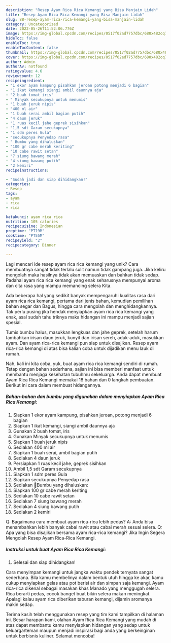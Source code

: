 ```yaml
---
description: "Resep Ayam Rica Rica Kemangi yang Bisa Manjain Lidah"
title: "Resep Ayam Rica Rica Kemangi yang Bisa Manjain Lidah"
slug: 88-resep-ayam-rica-rica-kemangi-yang-bisa-manjain-lidah
category: Uncategorized
date: 2022-05-26T11:52:06.776Z
image: https://img-global.cpcdn.com/recipes/0517f02ad7757dbc/680x482cq70/ayam-rica-rica-kemangi-foto-resep-utama.jpg
hideToc: false
enableToc: true
enableTocContent: false
thumbnail: https://img-global.cpcdn.com/recipes/0517f02ad7757dbc/680x482cq70/ayam-rica-rica-kemangi-foto-resep-utama.jpg
cover: https://img-global.cpcdn.com/recipes/0517f02ad7757dbc/680x482cq70/ayam-rica-rica-kemangi-foto-resep-utama.jpg
author: Admin
authorAv: notfound
ratingvalue: 4.6
reviewcount: 12
recipeingredient:
- "1 ekor ayam kampung pisahkan jeroan potong menjadi 6 bagian"
- "1 ikat kemangi siangi ambil daunnya aja"
- "2 buah tomat iris"
- " Minyak secukupnya untuk menumis"
- "1 buah jeruk nipis"
- "400 ml air"
- "1 buah serai ambil bagian putih"
- "4 daun jeruk"
- "1 ruas kecil jahe geprek sisihkan"
- "1,5 sdt Garam secukupnya"
- "1 sdm peres Gula"
- "secukupnya Penyedap rasa"
- " Bumbu yang dihaluskan"
- "100 gr cabe merah keriting"
- "10 cabe rawit setan"
- "7 siung bawang merah"
- "4 siung bawang putih"
- "2 kemiri"
recipeinstructions:

- "Sudah jadi dan siap dihidangkan!"
categories:
- Resep
tags:
- ayam
- rica
- rica

katakunci: ayam rica rica 
nutrition: 105 calories
recipecuisine: Indonesian
preptime: "PT19M"
cooktime: "PT55M"
recipeyield: "2"
recipecategory: Dinner

---
```





Lagi mencari ide resep ayam rica rica kemangi yang unik? Cara membuatnya sangat tidak terlalu sulit namun tidak gampang juga. Jika keliru mengolah maka hasilnya tidak akan memuaskan dan bahkan tidak sedap. Padahal ayam rica rica kemangi yang enak seharusnya mempunyai aroma dan cita rasa yang mampu memancing selera Kita.





Ada beberapa hal yang sedikit banyak mempengaruhi kualitas rasa dari ayam rica rica kemangi, pertama dari jenis bahan, kemudian pemilihan bahan segar dan Bagus, hingga cara mengolah dan menghidangkannya. Tak perlu pusing jika hendak menyiapkan ayam rica rica kemangi yang enak,      asal sudah tahu triknya maka hidangan ini mampu menjadi sajian spesial.














Tumis bumbu halus, masukkan lengkuas dan jahe geprek, setelah harum tambahkan irisan daun jeruk, kunyit dan irisan sereh, aduk-aduk, masukkan ayam. Dan ayam rica-rica kemangi pun siap untuk disajikan. Resep ayam rica-rica kemangi di atas bisa kalian coba untuk dijadikan menu lauk di rumah.






Nah, kali ini kita coba, yuk, buat ayam rica rica kemangi sendiri di rumah. Tetap dengan bahan sederhana, sajian ini bisa memberi manfaat untuk membantu menjaga kesehatan tubuhmu sekeluarga. Anda dapat membuat Ayam Rica Rica Kemangi memakai 18 bahan dan 0 langkah pembuatan. Berikut ini cara dalam membuat hidangannya.

<!--inarticleads1-->

##### Bahan-bahan dan bumbu yang digunakan dalam menyiapkan Ayam Rica Rica Kemangi:

1. Siapkan 1 ekor ayam kampung, pisahkan jeroan, potong menjadi 6 bagian
1. Siapkan 1 ikat kemangi, siangi ambil daunnya aja
1. Gunakan 2 buah tomat, iris
1. Gunakan  Minyak secukupnya untuk menumis
1. Siapkan 1 buah jeruk nipis
1. Sediakan 400 ml air
1. Siapkan 1 buah serai, ambil bagian putih
1. Sediakan 4 daun jeruk
1. Persiapkan 1 ruas kecil jahe, geprek sisihkan
1. Ambil 1,5 sdt Garam secukupnya
1. Siapkan 1 sdm peres Gula
1. Siapkan secukupnya Penyedap rasa
1. Sediakan  🌺Bumbu yang dihaluskan:
1. Siapkan 100 gr cabe merah keriting
1. Sediakan 10 cabe rawit setan
1. Sediakan 7 siung bawang merah
1. Sediakan 4 siung bawang putih
1. Sediakan 2 kemiri


Q: Bagaimana cara membuat ayam rica-rica lebih pedas? A: Anda bisa menambahkan lebih banyak cabai rawit atau cabai merah sesuai selera. Q: Apa yang bisa disajikan bersama ayam rica-rica kemangi? Jika Ingin Segera Mengolah Resep Ayam Rica-Rica Kemangi. 

<!--inarticleads2-->

##### Instruksi untuk buat Ayam Rica Rica Kemangi:


1. Selesai dan siap dihidangkan!

Cara menyimpan kemangi untuk jangka waktu pendek ternyata sangat sederhana. Bila kamu membelinya dalam bentuk utuh hingga ke akar, kamu cukup menyiapkan gelas atau pot berisi air dan simpan saja kemangi. Ayam rica-rica dikenal sebagai masakan khas Manado yang menggugah selera. Rica berarti pedas, cocok banget buat bikin selera makan meningkat. Apalagi kalau ayam rica diberikan taburan kemangi, dijamin aromanya makin sedap. 

Terima kasih telah menggunakan resep yang tim kami tampilkan di halaman ini. Besar harapan kami, olahan Ayam Rica Rica Kemangi yang mudah di atas dapat membantu kamu menyiapkan hidangan yang sedap untuk keluarga/teman maupun menjadi inspirasi bagi anda yang berkeinginan untuk berbisnis kuliner. Selamat mencoba!
